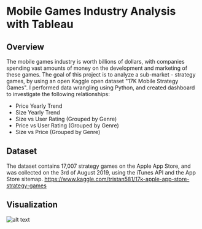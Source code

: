 # Mobile Games Industry Analysis with Tableau

## Overview
The mobile games industry is worth billions of dollars, with companies spending vast amounts of money on the development and marketing of these games. The goal of this project is to analyze a sub-market - strategy games, by using an open Kaggle open dataset "17K Mobile Strategy Games". I performed data wrangling using Python, and created dashboard to investigate the following relationships:
- Price Yearly Trend
- Size Yearly Trend
- Size vs User Rating (Grouped by Genre)
- Price vs User Rating (Grouped by Genre)
- Size vs Price (Grouped by Genre)

## Dataset
The dataset contains 17,007 strategy games on the Apple App Store, and was collected on the 3rd of August 2019, using the iTunes API and the App Store sitemap. <https://www.kaggle.com/tristan581/17k-apple-app-store-strategy-games>

## Visualization

![alt text](https://github.com/jasmine2chen/Mobile-Games-Industry-Analysis-with-Tableau/blob/master/Tableau%20Screen%20Shot.png)




